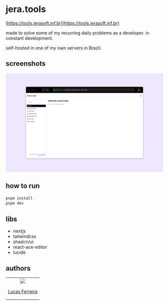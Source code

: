 # jera.tools

[https://tools.jerasoft.inf.br](https://tools.jerasoft.inf.br)

made to solve some of my recurring daily problems as a developer. in constant development.

self-hosted in one of my own servers in Brazil.

## screenshots

![jera.tools](./screenshot.png)

## how to run

```bash
pnpm install
pnpm dev
```

## libs

- nextjs
- tailwindcss
- shadcn/ui
- react-ace-editor
- lucide

## authors

<table>
  <tbody>
    <td align="center">
      <a href="https://github.com/luccasfr">
        <img src="https://github.com/luccasfr.png?size=100" />
        <p>Lucas Ferreira</p>
      </a>
    </td>
  </tbody>
</table>
